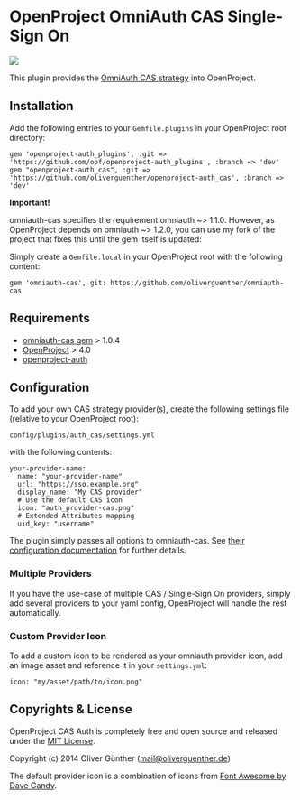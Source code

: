# OpenProject OmniAuth CAS Single-Sign On
![](https://github.com/oliverguenther/openproject-auth_cas/blob/dev/app/assets/images/auth_provider-cas.png)

This plugin provides the [OmniAuth CAS strategy](https://github.com/dlindahl/omniauth-cas) into OpenProject.

## Installation

Add the following entries to your `Gemfile.plugins` in your OpenProject root directory:

	gem 'openproject-auth_plugins', :git => 'https://github.com/opf/openproject-auth_plugins', :branch => 'dev'
	gem "openproject-auth_cas", :git => 'https://github.com/oliverguenther/openproject-auth_cas', :branch => 'dev'


**Important!**

omniauth-cas specifies the requirement omniauth ~> 1.1.0. However, as OpenProject depends on omniauth ~> 1.2.0, you can use my fork of the project that fixes this until the gem itself is updated: 

Simply create a ``Gemfile.local`` in your OpenProject root with the following content:

	gem 'omniauth-cas', git: https://github.com/oliverguenther/omniauth-cas
	
## Requirements

* [omniauth-cas gem](https://github.com/dlindahl/omniauth-cas) > 1.0.4
* [OpenProject](http://openproject.org) > 4.0
* [openproject-auth](https://github.com/opf/openproject-auth_plugins)	


## Configuration

To add your own CAS strategy provider(s), create the following settings file (relative to your OpenProject root):

	config/plugins/auth_cas/settings.yml
	
with the following contents:

	your-provider-name:
	  name: "your-provider-name"
	  url: "https://sso.example.org"
	  display_name: "My CAS provider"	
	  # Use the default CAS icon
	  icon: "auth_provider-cas.png"
	  # Extended Attributes mapping
	  uid_key: "username"

The plugin simply passes all options to omniauth-cas. See [their configuration documentation](https://github.com/dlindahl/omniauth-cas#configuration-options) for further details.

### Multiple Providers

If you have the use-case of multiple CAS / Single-Sign On providers, simply add several providers to your yaml config, OpenProject will handle the rest automatically.

	  
### Custom Provider Icon

To add a custom icon to be rendered as your omniauth provider icon, add an image asset and reference it in your `settings.yml`:

	icon: "my/asset/path/to/icon.png"
	

## Copyrights & License
OpenProject CAS Auth is completely free and open source and released under the [MIT License](https://github.com/oliverguenther/openproject-auth_cas/blob/dev/LICENSE).

Copyright (c) 2014 Oliver Günther (mail@oliverguenther.de)

The default provider icon is a combination of icons from [Font Awesome by Dave Gandy](http://fontawesome.io).